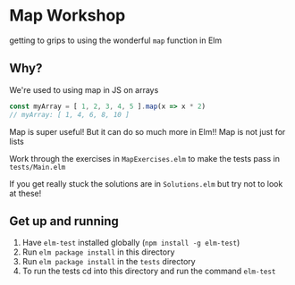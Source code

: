 # Map Workshop

getting to grips to using the wonderful `map` function in Elm

## Why?

We're used to using map in JS on arrays

```js
const myArray = [ 1, 2, 3, 4, 5 ].map(x => x * 2)
// myArray: [ 1, 4, 6, 8, 10 ]
```

Map is super useful! But it can do so much more in Elm!! Map is not just for lists

Work through the exercises in `MapExercises.elm` to make the tests pass in `tests/Main.elm`

If you get really stuck the solutions are in `Solutions.elm` but try not to look at these!

## Get up and running

1. Have `elm-test` installed globally (`npm install -g elm-test`)
2. Run `elm package install` in this directory
3. Run `elm package install` in the `tests` directory
4. To run the tests cd into this directory and run the command `elm-test`

